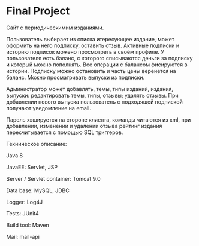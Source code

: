 # Final Project

Сайт с периодическимим изданиями.

  Пользователь выбирает из списка итересующее издание, может оформить на него подписку, оставить отзыв. Активные подписки и историю подписок
можено просмотреть в своём профиле. У пользователя есть баланс, с которого списываются деньги за подписку и который можно пополнять. Все операции с балансом фисируются в истории. Подписку можно остановить и часть цены веренется на баланс. Можно просматривать выпуски из подписки.

  Администратор может добавлять, темы, типы изданий, издания, выпуски: редактировать темы, типы, отзывы; удалять отзывы. При добавлении нового
выпуска пользователь с подходящей подпиской получают уведомление на email.

Пароль хэшируется на стороне клиента, команды читаются из xml, при добавлении, изменении и удалении отзыва рейтинг издания пересчитывается
с помощью SQL триггеров.

Техническое описание:

Java 8

JavaEE: Servlet, JSP

Server / Servlet container: Tomcat 9.0

Data base: MySQL, JDBC

Logger: Log4J

Tests: JUnit4

Build tool: Maven

Mail: mail-api

